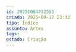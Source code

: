 ```yaml
---
id: 20251004212350
criado: 2025-09-17 23:32
tipo: Índice
assunto: Artes
tags:
estado: Criação
---
```



